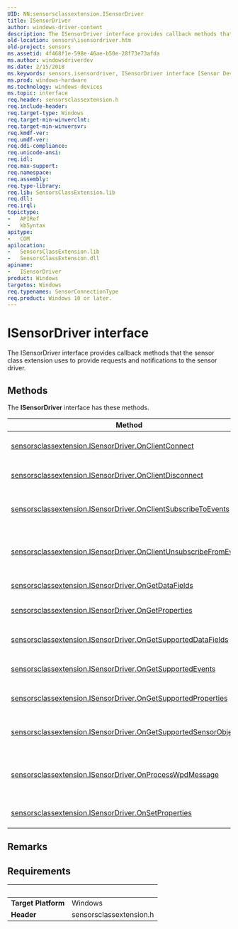 ```yaml
---
UID: NN:sensorsclassextension.ISensorDriver
title: ISensorDriver
author: windows-driver-content
description: The ISensorDriver interface provides callback methods that the sensor class extension uses to provide requests and notifications to the sensor driver.
old-location: sensors\isensordriver.htm
old-project: sensors
ms.assetid: 4f468f1e-598e-46ae-b50e-28f73e73afda
ms.author: windowsdriverdev
ms.date: 2/15/2018
ms.keywords: sensors.isensordriver, ISensorDriver interface [Sensor Devices], ISensorDriver interface [Sensor Devices], described, ISensorDriver, sensorsclassextension/ISensorDriver, Sensor_IFaces_014342f2-5466-426b-bb11-cb4e89a7691a.xml
ms.prod: windows-hardware
ms.technology: windows-devices
ms.topic: interface
req.header: sensorsclassextension.h
req.include-header: 
req.target-type: Windows
req.target-min-winverclnt: 
req.target-min-winversvr: 
req.kmdf-ver: 
req.umdf-ver: 
req.ddi-compliance: 
req.unicode-ansi: 
req.idl: 
req.max-support: 
req.namespace: 
req.assembly: 
req.type-library: 
req.lib: SensorsClassExtension.lib
req.dll: 
req.irql: 
topictype:
-	APIRef
-	kbSyntax
apitype:
-	COM
apilocation:
-	SensorsClassExtension.lib
-	SensorsClassExtension.dll
apiname:
-	ISensorDriver
product: Windows
targetos: Windows
req.typenames: SensorConnectionType
req.product: Windows 10 or later.
---
```


# ISensorDriver interface

The ISensorDriver interface provides callback methods that the sensor class extension uses to provide requests and notifications to the sensor driver.

## Methods

<p>The <b>ISensorDriver</b> interface has these methods.</p>

| Method | Description |
| ---- |:---- |
| [sensorsclassextension.ISensorDriver.OnClientConnect](nf-sensorsclassextension-isensordriver-onclientconnect.md) | The ISensorDriver::OnClientConnect method notifies the sensor driver that a client application has connected. |
| [sensorsclassextension.ISensorDriver.OnClientDisconnect](nf-sensorsclassextension-isensordriver-onclientdisconnect.md) | The ISensorDriver::OnClientDisconnect method notifies the sensor driver that a client application has disconnected. |
| [sensorsclassextension.ISensorDriver.OnClientSubscribeToEvents](nf-sensorsclassextension-isensordriver-onclientsubscribetoevents.md) | The ISensorDriver::OnClientSubscribeToEvents method notifies the sensor driver that an authorized client application is requesting event notifications. |
| [sensorsclassextension.ISensorDriver.OnClientUnsubscribeFromEvents](nf-sensorsclassextension-isensordriver-onclientunsubscribefromevents.md) | The ISensorDriver::OnClientUnsubscribeFromEvents method notifies the sensor driver that a client application no longer requests event notifications. |
| [sensorsclassextension.ISensorDriver.OnGetDataFields](nf-sensorsclassextension-isensordriver-ongetdatafields.md) | The ISensorDriver::OnGetDataFields method retrieves current sensor data. |
| [sensorsclassextension.ISensorDriver.OnGetProperties](nf-sensorsclassextension-isensordriver-ongetproperties.md) | The ISensorDriver::OnGetProperties method retrieves values for the specified properties from the specified sensor. |
| [sensorsclassextension.ISensorDriver.OnGetSupportedDataFields](nf-sensorsclassextension-isensordriver-ongetsupporteddatafields.md) | The ISensorDriver::OnGetSupportedDataFields method retrieves the list of data fields that the specified sensor can provide. |
| [sensorsclassextension.ISensorDriver.OnGetSupportedEvents](nf-sensorsclassextension-isensordriver-ongetsupportedevents.md) | The ISensorDriver::OnGetSupportedEvents method retrieves the list of events that the specified sensor can raise. |
| [sensorsclassextension.ISensorDriver.OnGetSupportedProperties](nf-sensorsclassextension-isensordriver-ongetsupportedproperties.md) | The ISensorDriver::OnGetSupportedProperties method retrieves the list of properties that the specified sensor provides. |
| [sensorsclassextension.ISensorDriver.OnGetSupportedSensorObjects](nf-sensorsclassextension-isensordriver-ongetsupportedsensorobjects.md) | The ISensorDriver::OnGetSupportedSensorObjects method retrieves the list of sensors that the driver provides. |
| [sensorsclassextension.ISensorDriver.OnProcessWpdMessage](nf-sensorsclassextension-isensordriver-onprocesswpdmessage.md) | The ISensorDriver::OnProcessWpdMessage method handles Windows Portable Device (WPD) commands that the ISensorClassExtension::ProcessIoControl method does not handle internally. |
| [sensorsclassextension.ISensorDriver.OnSetProperties](nf-sensorsclassextension-isensordriver-onsetproperties.md) | The ISensorDriver::OnSetProperties method specifies values for the specified list of properties. |

## Remarks



## Requirements
| &nbsp; | &nbsp; |
| ---- |:---- |
| **Target Platform** | Windows |
| **Header** | sensorsclassextension.h |